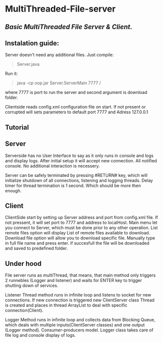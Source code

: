 # **MultiThreaded-File-server**

## *Basic MultiThreaded File Server & Client.*

## Instalation guide:
Server doesn't need any additional files. Just compile:

>Server.java

Run it:

>java -cp oop.jar Server.ServerMain 7777 /

where 7777 is port to run the server and second argument is download folder.

Clientside reads config.xml configuration file on start. If not present or corrupted will sets parameters to default port 7777 and Adress 127.0.0.1

## Tutorial

## Server

Serverside has no User Interface to say as it only runs in console and logs and display logs.
After initial setup it will accept new connection. All notified console. No additional interaction is necessery.

Server can be safely terminated by pressing #RETURN# key, which will initialize shutdown of all connections, listening and logging threads.
Delay timer for thread termination is 1 second. Which should be more then enough.


## Client

ClientSide start by setting up Server address and port from config.xml file. If not pressent, it will set port to 7777 and address to localHost.
Main menu let you connect to Server, which must be done prior to any other operation. List remote files option will display List of remote files available to download.
Download file option will allow you to download specific file. Manually type in full file name and press enter. if succesfull the file will be downloaded and saved to predefined folder.


## Under hood

File server runs as multiThread, that means, that main method only triggers 2 runnebles (Logger and listener) and waits for ENTER key to trigger shutting down of services.

Listener Thread method runs in infinite loop and listens to socket for new connections. If new connection is triggered new ClientServer class Thread is created and places in thread ArrayList
to deal with specific connection(Client).

Logger Method runs in infinite loop and collects data from Blocking Queue, which deals with multiple inputs(ClientServer classes) and one output (Logger method). Consumer-producers model.
Logger class takes care of file log and console display of logs.



